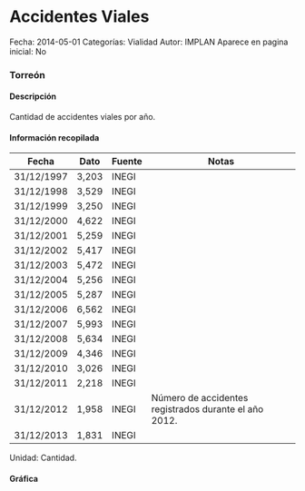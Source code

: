 Accidentes Viales
=====

Fecha: 2014-05-01
Categorías: Vialidad
Autor: IMPLAN
Aparece en pagina inicial: No

### Torreón

#### Descripción

Cantidad de accidentes viales por año.

<!-- break -->

#### Información recopilada

<table class="table table-hover table-bordered matriz">
  <thead>
    <tr><th>Fecha</th><th>Dato</th><th>Fuente</th><th>Notas</th></tr>
  </thead>
  <tbody>
    <tr><td class="centrado">31/12/1997</td><td class="derecha">3,203</td><td>INEGI</td><td></td></tr>
    <tr><td class="centrado">31/12/1998</td><td class="derecha">3,529</td><td>INEGI</td><td></td></tr>
    <tr><td class="centrado">31/12/1999</td><td class="derecha">3,250</td><td>INEGI</td><td></td></tr>
    <tr><td class="centrado">31/12/2000</td><td class="derecha">4,622</td><td>INEGI</td><td></td></tr>
    <tr><td class="centrado">31/12/2001</td><td class="derecha">5,259</td><td>INEGI</td><td></td></tr>
    <tr><td class="centrado">31/12/2002</td><td class="derecha">5,417</td><td>INEGI</td><td></td></tr>
    <tr><td class="centrado">31/12/2003</td><td class="derecha">5,472</td><td>INEGI</td><td></td></tr>
    <tr><td class="centrado">31/12/2004</td><td class="derecha">5,256</td><td>INEGI</td><td></td></tr>
    <tr><td class="centrado">31/12/2005</td><td class="derecha">5,287</td><td>INEGI</td><td></td></tr>
    <tr><td class="centrado">31/12/2006</td><td class="derecha">6,562</td><td>INEGI</td><td></td></tr>
    <tr><td class="centrado">31/12/2007</td><td class="derecha">5,993</td><td>INEGI</td><td></td></tr>
    <tr><td class="centrado">31/12/2008</td><td class="derecha">5,634</td><td>INEGI</td><td></td></tr>
    <tr><td class="centrado">31/12/2009</td><td class="derecha">4,346</td><td>INEGI</td><td></td></tr>
    <tr><td class="centrado">31/12/2010</td><td class="derecha">3,026</td><td>INEGI</td><td></td></tr>
    <tr><td class="centrado">31/12/2011</td><td class="derecha">2,218</td><td>INEGI</td><td></td></tr>
    <tr><td class="centrado">31/12/2012</td><td class="derecha">1,958</td><td>INEGI</td><td>Número de accidentes registrados durante el año 2012.</td></tr>
    <tr><td class="centrado">31/12/2013</td><td class="derecha">1,831</td><td>INEGI</td><td></td></tr>
  </tbody>
</table>

Unidad: Cantidad.

#### Gráfica

<div id="Morrisylgodpri" class="grafica"></div>
<script>
new Morris.Line({
element: 'Morrisylgodpri',
data: [{ fecha: '1997-12-31', dato: 3203 },{ fecha: '1998-12-31', dato: 3529 },{ fecha: '1999-12-31', dato: 3250 },{ fecha: '2000-12-31', dato: 4622 },{ fecha: '2001-12-31', dato: 5259 },{ fecha: '2002-12-31', dato: 5417 },{ fecha: '2003-12-31', dato: 5472 },{ fecha: '2004-12-31', dato: 5256 },{ fecha: '2005-12-31', dato: 5287 },{ fecha: '2006-12-31', dato: 6562 },{ fecha: '2007-12-31', dato: 5993 },{ fecha: '2008-12-31', dato: 5634 },{ fecha: '2009-12-31', dato: 4346 },{ fecha: '2010-12-31', dato: 3026 },{ fecha: '2011-12-31', dato: 2218 },{ fecha: '2012-12-31', dato: 1958 },{ fecha: '2013-12-31', dato: 1831 }],
xkey: 'fecha',
ykeys: ['dato'],
labels: ['Dato'],
lineColors: ['#FF5B02'],
xLabelFormat: function(d) { return d.getDate()+'/'+(d.getMonth()+1)+'/'+d.getFullYear(); },
dateFormat: function(ts) { var d = new Date(ts); return d.getDate() + '/' + (d.getMonth() + 1) + '/' + d.getFullYear(); }
});
</script>
